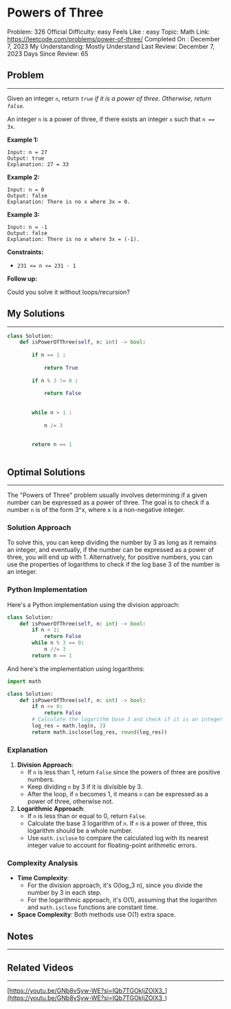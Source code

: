 # Powers of Three

Problem: 326
Official Difficulty: easy
Feels Like : easy
Topic: Math
Link: https://leetcode.com/problems/power-of-three/
Completed On : December 7, 2023
My Understanding: Mostly Understand
Last Review: December 7, 2023
Days Since Review: 65

## Problem

---

Given an integer `n`, return *`true` if it is a power of three. Otherwise, return `false`*.

An integer `n` is a power of three, if there exists an integer `x` such that `n == 3x`.

**Example 1:**

```
Input: n = 27
Output: true
Explanation: 27 = 33
```

**Example 2:**

```
Input: n = 0
Output: false
Explanation: There is no x where 3x = 0.

```

**Example 3:**

```
Input: n = -1
Output: false
Explanation: There is no x where 3x = (-1).

```

**Constraints:**

- `231 <= n <= 231 - 1`

**Follow up:**

Could you solve it without loops/recursion?

## My Solutions

---

```python
class Solution:
    def isPowerOfThree(self, n: int) -> bool:
        
        if n == 1 : 
            
            return True
        
        if n % 3 != 0 :
            
            return False 
        
        
        while n > 1 : 
            
            n /= 3 
            
        
        return n == 1
```

```python

```

## Optimal Solutions

---

The "Powers of Three" problem usually involves determining if a given number can be expressed as a power of three. The goal is to check if a number `n` is of the form 3^x, where x is a non-negative integer.

### Solution Approach

To solve this, you can keep dividing the number by 3 as long as it remains an integer, and eventually, if the number can be expressed as a power of three, you will end up with 1. Alternatively, for positive numbers, you can use the properties of logarithms to check if the log base 3 of the number is an integer.

### Python Implementation

Here's a Python implementation using the division approach:

```python
class Solution:
    def isPowerOfThree(self, n: int) -> bool:
        if n < 1:
            return False
        while n % 3 == 0:
            n //= 3
        return n == 1

```

And here's the implementation using logarithms:

```python
import math

class Solution:
    def isPowerOfThree(self, n: int) -> bool:
        if n <= 0:
            return False
        # Calculate the logarithm base 3 and check if it is an integer
        log_res = math.log(n, 3)
        return math.isclose(log_res, round(log_res))

```

### Explanation

1. **Division Approach**:
    - If `n` is less than 1, return `False` since the powers of three are positive numbers.
    - Keep dividing `n` by 3 if it is divisible by 3.
    - After the loop, if `n` becomes 1, it means `n` can be expressed as a power of three, otherwise not.
2. **Logarithmic Approach**:
    - If `n` is less than or equal to 0, return `False`.
    - Calculate the base 3 logarithm of `n`. If `n` is a power of three, this logarithm should be a whole number.
    - Use `math.isclose` to compare the calculated log with its nearest integer value to account for floating-point arithmetic errors.

### Complexity Analysis

- **Time Complexity**:
    - For the division approach, it's O(log_3 n), since you divide the number by 3 in each step.
    - For the logarithmic approach, it's O(1), assuming that the logarithm and `math.isclose` functions are constant time.
- **Space Complexity**: Both methods use O(1) extra space.

## Notes

---

 

## Related Videos

---

[https://youtu.be/GNb8vSyw-WE?si=IQb7TGOkljZOlX3_](https://youtu.be/GNb8vSyw-WE?si=IQb7TGOkljZOlX3_)